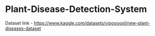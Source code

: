 # Plant-Disease-Detection-System
Dataset link - https://www.kaggle.com/datasets/vipoooool/new-plant-diseases-dataset
